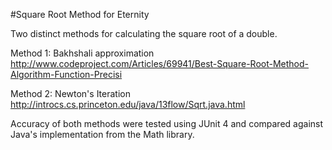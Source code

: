 #Square Root Method for Eternity

Two distinct methods for calculating the square root of a double.

Method 1: Bakhshali approximation
http://www.codeproject.com/Articles/69941/Best-Square-Root-Method-Algorithm-Function-Precisi

Method 2: Newton's Iteration 
http://introcs.cs.princeton.edu/java/13flow/Sqrt.java.html

Accuracy of both methods were tested using JUnit 4
and compared against Java's implementation from the 
Math library.
